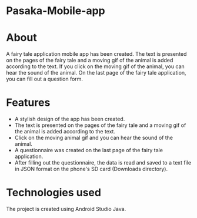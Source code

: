 # Pasaka-Mobile-app
# About
A fairy tale application mobile app has been created. The text is presented on the pages of the fairy tale and a moving gif of the animal is added according to the text. If you click on the moving gif of the animal, you can hear the sound of the animal. On the last page of the fairy tale application, you can fill out a question form.

# Features
* A stylish design of the app has been created.
* The text is presented on the pages of the fairy tale and a moving gif of the animal is added according to the text.
* Click on the moving animal gif and you can hear the sound of the animal.
* A questionnaire was created on the last page of the fairy tale application.
* After filling out the questionnaire, the data is read and saved to a text file in JSON format on the phone's SD card (Downloads directory).

# Technologies used
The project is created using Android Studio Java.
